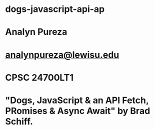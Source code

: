 # dogs-javascript-api-ap
# Analyn Pureza
# analynpureza@lewisu.edu
# CPSC 24700LT1 
# "Dogs, JavaScript & an API Fetch, PRomises & Async Await" by Brad Schiff. 
